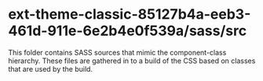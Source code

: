# ext-theme-classic-85127b4a-eeb3-461d-911e-6e2b4e0f539a/sass/src

This folder contains SASS sources that mimic the component-class hierarchy. These files
are gathered in to a build of the CSS based on classes that are used by the build.
